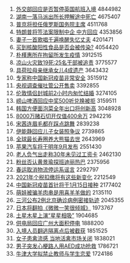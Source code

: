 1. [外交部回应是否暂停英国航班入境](http://www.baidu.com/baidu?cl=3&tn=SE_baiduhomet8_jmjb7mjw&rsv_dl=fyb_top&fr=top1000&wd=%CD%E2%BD%BB%B2%BF%BB%D8%D3%A6%CA%C7%B7%F1%D4%DD%CD%A3%D3%A2%B9%FA%BA%BD%B0%E0%C8%EB%BE%B3) 4844982
1. [湖南一落马派出所长押解途中死亡](http://www.baidu.com/baidu?cl=3&tn=SE_baiduhomet8_jmjb7mjw&rsv_dl=fyb_top&fr=top1000&wd=%BA%FE%C4%CF%D2%BB%C2%E4%C2%ED%C5%C9%B3%F6%CB%F9%B3%A4%D1%BA%BD%E2%CD%BE%D6%D0%CB%C0%CD%F6) 4675407
1. [普京将担任俄罗斯国务院主席](http://www.baidu.com/baidu?cl=3&tn=SE_baiduhomet8_jmjb7mjw&rsv_dl=fyb_top&fr=top1000&wd=%C6%D5%BE%A9%BD%AB%B5%A3%C8%CE%B6%ED%C2%DE%CB%B9%B9%FA%CE%F1%D4%BA%D6%F7%CF%AF) 4511768
1. [特朗普将签法案限制中企 中方回应](http://www.baidu.com/baidu?cl=3&tn=SE_baiduhomet8_jmjb7mjw&rsv_dl=fyb_top&fr=top1000&wd=%CC%D8%C0%CA%C6%D5%BD%AB%C7%A9%B7%A8%B0%B8%CF%DE%D6%C6%D6%D0%C6%F3%20%D6%D0%B7%BD%BB%D8%D3%A6) 4353856
1. [妻子一首歌唱千遍唤醒失忆丈夫](http://www.baidu.com/baidu?cl=3&tn=SE_baiduhomet8_jmjb7mjw&rsv_dl=fyb_top&fr=top1000&wd=%C6%DE%D7%D3%D2%BB%CA%D7%B8%E8%B3%AA%C7%A7%B1%E9%BB%BD%D0%D1%CA%A7%D2%E4%D5%C9%B7%F2) 4201471
1. [买到核酸阳性食品是否会被传染?](http://www.baidu.com/baidu?cl=3&tn=SE_baiduhomet8_jmjb7mjw&rsv_dl=fyb_top&fr=top1000&wd=%C2%F2%B5%BD%BA%CB%CB%E1%D1%F4%D0%D4%CA%B3%C6%B7%CA%C7%B7%F1%BB%E1%B1%BB%B4%AB%C8%BE%3F) 4054420
1. [朴槿惠所在拘留所发生疫情](http://www.baidu.com/baidu?cl=3&tn=SE_baiduhomet8_jmjb7mjw&rsv_dl=fyb_top&fr=top1000&wd=%C6%D3%E9%C8%BB%DD%CB%F9%D4%DA%BE%D0%C1%F4%CB%F9%B7%A2%C9%FA%D2%DF%C7%E9) 3912515
1. [凉山火灾致19死:25名干部被追责](http://www.baidu.com/baidu?cl=3&tn=SE_baiduhomet8_jmjb7mjw&rsv_dl=fyb_top&fr=top1000&wd=%C1%B9%C9%BD%BB%F0%D4%D6%D6%C219%CB%C0%3A25%C3%FB%B8%C9%B2%BF%B1%BB%D7%B7%D4%F0) 3775577
1. [具荷拉母亲继承女儿4成遗产](http://www.baidu.com/baidu?cl=3&tn=SE_baiduhomet8_jmjb7mjw&rsv_dl=fyb_top&fr=top1000&wd=%BE%DF%BA%C9%C0%AD%C4%B8%C7%D7%BC%CC%B3%D0%C5%AE%B6%F94%B3%C9%D2%C5%B2%FA) 3643432
1. [专家称中国新冠疫苗非常安全](http://www.baidu.com/baidu?cl=3&tn=SE_baiduhomet8_jmjb7mjw&rsv_dl=fyb_top&fr=top1000&wd=%D7%A8%BC%D2%B3%C6%D6%D0%B9%FA%D0%C2%B9%DA%D2%DF%C3%E7%B7%C7%B3%A3%B0%B2%C8%AB) 3515912
1. [央视调查催吐管公开售卖](http://www.baidu.com/baidu?cl=3&tn=SE_baiduhomet8_jmjb7mjw&rsv_dl=fyb_top&fr=top1000&wd=%D1%EB%CA%D3%B5%F7%B2%E9%B4%DF%CD%C2%B9%DC%B9%AB%BF%AA%CA%DB%C2%F4) 3392855
1. [伦敦情侣封城前2小时内匆忙结婚](http://www.baidu.com/baidu?cl=3&tn=SE_baiduhomet8_jmjb7mjw&rsv_dl=fyb_top&fr=top1000&wd=%C2%D7%B6%D8%C7%E9%C2%C2%B7%E2%B3%C7%C7%B02%D0%A1%CA%B1%C4%DA%B4%D2%C3%A6%BD%E1%BB%E9) 3274105
1. [崂山啤酒回应中奖500听兑换被拒](http://www.baidu.com/baidu?cl=3&tn=SE_baiduhomet8_jmjb7mjw&rsv_dl=fyb_top&fr=top1000&wd=%E1%C0%C9%BD%C6%A1%BE%C6%BB%D8%D3%A6%D6%D0%BD%B1500%CC%FD%B6%D2%BB%BB%B1%BB%BE%DC) 3159511
1. [韩国方便面泡菜全年出口将创新高](http://www.baidu.com/baidu?cl=3&tn=SE_baiduhomet8_jmjb7mjw&rsv_dl=fyb_top&fr=top1000&wd=%BA%AB%B9%FA%B7%BD%B1%E3%C3%E6%C5%DD%B2%CB%C8%AB%C4%EA%B3%F6%BF%DA%BD%AB%B4%B4%D0%C2%B8%DF) 3048928
1. [8000万赌石切开仅值400余万](http://www.baidu.com/baidu?cl=3&tn=SE_baiduhomet8_jmjb7mjw&rsv_dl=fyb_top&fr=top1000&wd=8000%CD%F2%B6%C4%CA%AF%C7%D0%BF%AA%BD%F6%D6%B5400%D3%E0%CD%F2) 2942216
1. [宋茜连眉毛都在踩点跳舞](http://www.baidu.com/baidu?cl=3&tn=SE_baiduhomet8_jmjb7mjw&rsv_dl=fyb_top&fr=top1000&wd=%CB%CE%DC%E7%C1%AC%C3%BC%C3%AB%B6%BC%D4%DA%B2%C8%B5%E3%CC%F8%CE%E8) 2839238
1. [伊能静回应儿子女装照争议](http://www.baidu.com/baidu?cl=3&tn=SE_baiduhomet8_jmjb7mjw&rsv_dl=fyb_top&fr=top1000&wd=%D2%C1%C4%DC%BE%B2%BB%D8%D3%A6%B6%F9%D7%D3%C5%AE%D7%B0%D5%D5%D5%F9%D2%E9) 2739865
1. [全球最长寿圈养大熊猫去世](http://www.baidu.com/baidu?cl=3&tn=SE_baiduhomet8_jmjb7mjw&rsv_dl=fyb_top&fr=top1000&wd=%C8%AB%C7%F2%D7%EE%B3%A4%CA%D9%C8%A6%D1%F8%B4%F3%D0%DC%C3%A8%C8%A5%CA%C0) 2643969
1. [苹果汽车将于明年9月发布](http://www.baidu.com/baidu?cl=3&tn=SE_baiduhomet8_jmjb7mjw&rsv_dl=fyb_top&fr=top1000&wd=%C6%BB%B9%FB%C6%FB%B3%B5%BD%AB%D3%DA%C3%F7%C4%EA9%D4%C2%B7%A2%B2%BC) 2551430
1. [老人负气出走称30年未见过工资卡](http://www.baidu.com/baidu?cl=3&tn=SE_baiduhomet8_jmjb7mjw&rsv_dl=fyb_top&fr=top1000&wd=%C0%CF%C8%CB%B8%BA%C6%F8%B3%F6%D7%DF%B3%C630%C4%EA%CE%B4%BC%FB%B9%FD%B9%A4%D7%CA%BF%A8) 2462130
1. [粉丝否认黄景瑜探班迪丽热巴](http://www.baidu.com/baidu?cl=3&tn=SE_baiduhomet8_jmjb7mjw&rsv_dl=fyb_top&fr=top1000&wd=%B7%DB%CB%BF%B7%F1%C8%CF%BB%C6%BE%B0%E8%A4%CC%BD%B0%E0%B5%CF%C0%F6%C8%C8%B0%CD) 2375956
1. [春运取消物流停运系谣言](http://www.baidu.com/baidu?cl=3&tn=SE_baiduhomet8_jmjb7mjw&rsv_dl=fyb_top&fr=top1000&wd=%B4%BA%D4%CB%C8%A1%CF%FB%CE%EF%C1%F7%CD%A3%D4%CB%CF%B5%D2%A5%D1%D4) 2292797
1. [2021年个税扣缴将有这些新变化](http://www.baidu.com/baidu?cl=3&tn=SE_baiduhomet8_jmjb7mjw&rsv_dl=fyb_top&fr=top1000&wd=2021%C4%EA%B8%F6%CB%B0%BF%DB%BD%C9%BD%AB%D3%D0%D5%E2%D0%A9%D0%C2%B1%E4%BB%AF) 2212549
1. [中国新冠疫苗首针将于1月15日接种](http://www.baidu.com/baidu?cl=3&tn=SE_baiduhomet8_jmjb7mjw&rsv_dl=fyb_top&fr=top1000&wd=%D6%D0%B9%FA%D0%C2%B9%DA%D2%DF%C3%E7%CA%D7%D5%EB%BD%AB%D3%DA1%D4%C215%C8%D5%BD%D3%D6%D6) 2177402
1. [萌娃被骗羊肉串是用喜羊羊做的](http://www.baidu.com/baidu?cl=3&tn=SE_baiduhomet8_jmjb7mjw&rsv_dl=fyb_top&fr=top1000&wd=%C3%C8%CD%DE%B1%BB%C6%AD%D1%F2%C8%E2%B4%AE%CA%C7%D3%C3%CF%B2%D1%F2%D1%F2%D7%F6%B5%C4) 2135110
1. [三河公布2例北京确诊病例密接轨迹](http://www.baidu.com/baidu?cl=3&tn=SE_baiduhomet8_jmjb7mjw&rsv_dl=fyb_top&fr=top1000&wd=%C8%FD%BA%D3%B9%AB%B2%BC2%C0%FD%B1%B1%BE%A9%C8%B7%D5%EF%B2%A1%C0%FD%C3%DC%BD%D3%B9%EC%BC%A3) 2045355
1. [日本将翻拍《微微一笑很倾城》](http://www.baidu.com/baidu?cl=3&tn=SE_baiduhomet8_jmjb7mjw&rsv_dl=fyb_top&fr=top1000&wd=%C8%D5%B1%BE%BD%AB%B7%AD%C5%C4%A1%B6%CE%A2%CE%A2%D2%BB%D0%A6%BA%DC%C7%E3%B3%C7%A1%B7) 1973767
1. [土星木星上演“星星相吸”](http://www.baidu.com/baidu?cl=3&tn=SE_baiduhomet8_jmjb7mjw&rsv_dl=fyb_top&fr=top1000&wd=%CD%C1%D0%C7%C4%BE%D0%C7%C9%CF%D1%DD%A1%B0%D0%C7%D0%C7%CF%E0%CE%FC%A1%B1) 1904685
1. [供电局回应广州大面积停电](http://www.baidu.com/baidu?cl=3&tn=SE_baiduhomet8_jmjb7mjw&rsv_dl=fyb_top&fr=top1000&wd=%B9%A9%B5%E7%BE%D6%BB%D8%D3%A6%B9%E3%D6%DD%B4%F3%C3%E6%BB%FD%CD%A3%B5%E7) 1888200
1. [入境人员翻逃隔离点后被截获](http://www.baidu.com/baidu?cl=3&tn=SE_baiduhomet8_jmjb7mjw&rsv_dl=fyb_top&fr=top1000&wd=%C8%EB%BE%B3%C8%CB%D4%B1%B7%AD%CC%D3%B8%F4%C0%EB%B5%E3%BA%F3%B1%BB%BD%D8%BB%F1) 1851525
1. [女子患禽流感 当地活禽市场关闭](http://www.baidu.com/baidu?cl=3&tn=SE_baiduhomet8_jmjb7mjw&rsv_dl=fyb_top&fr=top1000&wd=%C5%AE%D7%D3%BB%BC%C7%DD%C1%F7%B8%D0%20%B5%B1%B5%D8%BB%EE%C7%DD%CA%D0%B3%A1%B9%D8%B1%D5) 1838021
1. [男子突发心梗路人用AED成功抢救](http://www.baidu.com/baidu?cl=3&tn=SE_baiduhomet8_jmjb7mjw&rsv_dl=fyb_top&fr=top1000&wd=%C4%D0%D7%D3%CD%BB%B7%A2%D0%C4%B9%A3%C2%B7%C8%CB%D3%C3AED%B3%C9%B9%A6%C7%C0%BE%C8) 1786721
1. [牛津大学拟禁止教师与学生恋爱](http://www.baidu.com/baidu?cl=3&tn=SE_baiduhomet8_jmjb7mjw&rsv_dl=fyb_top&fr=top1000&wd=%C5%A3%BD%F2%B4%F3%D1%A7%C4%E2%BD%FB%D6%B9%BD%CC%CA%A6%D3%EB%D1%A7%C9%FA%C1%B5%B0%AE) 1724186